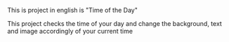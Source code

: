 This is project in english is "Time of the Day"

This project checks the time of your day and change the background, text and image accordingly of your current time